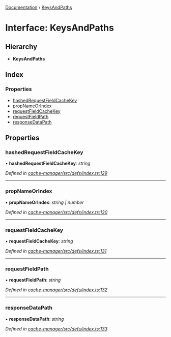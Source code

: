 [Documentation](../README.md) › [KeysAndPaths](keysandpaths.md)

# Interface: KeysAndPaths

## Hierarchy

* **KeysAndPaths**

## Index

### Properties

* [hashedRequestFieldCacheKey](keysandpaths.md#hashedrequestfieldcachekey)
* [propNameOrIndex](keysandpaths.md#propnameorindex)
* [requestFieldCacheKey](keysandpaths.md#requestfieldcachekey)
* [requestFieldPath](keysandpaths.md#requestfieldpath)
* [responseDataPath](keysandpaths.md#responsedatapath)

## Properties

###  hashedRequestFieldCacheKey

• **hashedRequestFieldCacheKey**: *string*

*Defined in [cache-manager/src/defs/index.ts:129](https://github.com/badbatch/graphql-box/blob/34eeb1d/packages/cache-manager/src/defs/index.ts#L129)*

___

###  propNameOrIndex

• **propNameOrIndex**: *string | number*

*Defined in [cache-manager/src/defs/index.ts:130](https://github.com/badbatch/graphql-box/blob/34eeb1d/packages/cache-manager/src/defs/index.ts#L130)*

___

###  requestFieldCacheKey

• **requestFieldCacheKey**: *string*

*Defined in [cache-manager/src/defs/index.ts:131](https://github.com/badbatch/graphql-box/blob/34eeb1d/packages/cache-manager/src/defs/index.ts#L131)*

___

###  requestFieldPath

• **requestFieldPath**: *string*

*Defined in [cache-manager/src/defs/index.ts:132](https://github.com/badbatch/graphql-box/blob/34eeb1d/packages/cache-manager/src/defs/index.ts#L132)*

___

###  responseDataPath

• **responseDataPath**: *string*

*Defined in [cache-manager/src/defs/index.ts:133](https://github.com/badbatch/graphql-box/blob/34eeb1d/packages/cache-manager/src/defs/index.ts#L133)*
